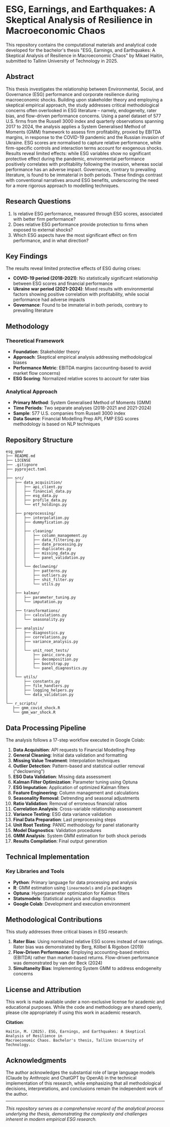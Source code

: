 # ESG, Earnings, and Earthquakes: A Skeptical Analysis of Resilience in Macroeconomic Chaos

This repository contains the computational materials and analytical code developed for the bachelor's thesis "ESG, Earnings, and Earthquakes: A Skeptical Analysis of Resilience in Macroeconomic Chaos" by Mikael Haitin, submitted to Tallinn University of Technology in 2025.

## Abstract

This thesis investigates the relationship between Environmental, Social, and Governance (ESG) performance and corporate resilience during macroeconomic shocks. Building upon stakeholder theory and employing a skeptical empirical approach, the study addresses critical methodological concerns often overlooked in ESG literature – namely, endogeneity, rater bias, and flow-driven performance concerns. Using a panel dataset of 577 U.S. firms from the Russell 3000 index and quarterly observations spanning 2017 to 2024, the analysis applies a System Generalised Method of Moments (GMM) framework to assess firm profitability, proxied by EBITDA margins, in response to the COVID-19 pandemic and the Russian invasion of Ukraine. ESG scores are normalised to capture relative performance, while firm-specific controls and interaction terms account for exogenous shocks. Results reveal limited effects: while ESG variables show no significant protective effect during the pandemic, environmental performance positively correlates with profitability following the invasion, whereas social performance has an adverse impact. Governance, contrary to prevailing literature, is found to be immaterial in both periods. These findings contrast with conventional narratives around ESG benefits, underscoring the need for a more rigorous approach to modelling techniques.

## Research Questions

1. Is relative ESG performance, measured through ESG scores, associated with better firm performance?
2. Does relative ESG performance provide protection to firms when exposed to external shocks?
3. Which ESG aspects have the most significant effect on firm performance, and in what direction?

## Key Findings

The results reveal limited protective effects of ESG during crises:
- **COVID-19 period (2018-2021)**: No statistically significant relationship between ESG scores and financial performance
- **Ukraine war period (2021-2024)**: Mixed results with environmental factors showing positive correlation with profitability, while social performance had adverse impacts
- **Governance**: Found to be immaterial in both periods, contrary to prevailing literature

## Methodology

### Theoretical Framework
- **Foundation**: Stakeholder theory
- **Approach**: Skeptical empirical analysis addressing methodological biases
- **Performance Metric**: EBITDA margins (accounting-based to avoid market flow concerns)
- **ESG Scoring**: Normalized relative scores to account for rater bias

### Analytical Approach
- **Primary Method**: System Generalised Method of Moments (GMM)
- **Time Periods**: Two separate analyses (2018-2021 and 2021-2024)
- **Sample**: 577 U.S. companies from Russell 3000 index
- **Data Source**: Financial Modelling Prep API, FMP ESG scores methodology is based on NLP techniques

## Repository Structure

```
esg_gmm/
├── README.md
├── LICENSE
├── .gitignore
├── pyproject.toml
│
├── src/
│   ├── data_acquisition/
│   │   ├── api_client.py
│   │   ├── financial_data.py
│   │   ├── esg_data.py
│   │   ├── profile_data.py
│   │   └── etf_holdings.py
│   │
│   ├── preprocessing/
│   │   ├── interpolation.py
│   │   ├── dummyfication.py
│   │   │
│   │   ├── cleaning/
│   │   │   ├── column_management.py
│   │   │   ├── data_filtering.py
│   │   │   ├── date_processing.py
│   │   │   ├── duplicates.py
│   │   │   ├── missing_data.py
│   │   │   └── panel_validation.py
│   │   │
│   │   └── declowning/
│   │       ├── patterns.py
│   │       ├── outliers.py
│   │       ├── shit_filter.py
│   │       └── utils.py
│   │
│   ├── kalman/
│   │   ├── parameter_tuning.py
│   │   └── imputation.py
│   │
│   ├── transformations/
│   │   ├── calculations.py
│   │   └── seasonality.py
│   │
│   ├── analysis/
│   │   ├── diagnostics.py
│   │   ├── correlations.py
│   │   ├── variance_analysis.py
│   │   │
│   │   └── unit_root_tests/
│   │       ├── panic_core.py
│   │       ├── decomposition.py
│   │       ├── bootstrap.py
│   │       └── panel_diagnostics.py
│   │
│   └── utils/
│       ├── constants.py
│       ├── file_handlers.py
│       ├── logging_helpers.py
│       └── data_validation.py
│
└── r_scripts/
   ├── gmm_covid_shock.R
   └── gmm_war_shock.R
```

## Data Processing Pipeline

The analysis follows a 17-step workflow executed in Google Colab:

1. **Data Acquisition**: API requests to Financial Modelling Prep
2. **General Cleaning**: Initial data validation and formatting
3. **Missing Value Treatment**: Interpolation techniques
4. **Outlier Detection**: Pattern-based and statistical outlier removal ("declowning")
5. **ESG Data Validation**: Missing data assessment
6. **Kalman Filter Optimization**: Parameter tuning using Optuna
7. **ESG Imputation**: Application of optimized Kalman filters
8. **Feature Engineering**: Column management and calculations
9. **Seasonality Removal**: Detrending and seasonal adjustments
10. **Ratio Validation**: Removal of erroneous financial ratios
11. **Correlation Analysis**: Cross-variable relationship assessment
12. **Variance Testing**: ESG data variance validation
13. **Final Data Preparation**: Last preprocessing steps
14. **Unit Root Testing**: PANIC methodology for panel stationarity
15. **Model Diagnostics**: Validation procedures
16. **GMM Analysis**: System GMM estimation for both shock periods
17. **Results Compilation**: Final output generation

## Technical Implementation

### Key Libraries and Tools
- **Python**: Primary language for data processing and analysis
- **R**: GMM estimation using `linearmodels` and `plm` packages
- **Optuna**: Hyperparameter optimization for Kalman filters
- **Statsmodels**: Statistical analysis and diagnostics
- **Google Colab**: Development and execution environment

## Methodological Contributions

This study addresses three critical biases in ESG research:

1. **Rater Bias**: Using normalized relative ESG scores instead of raw ratings. Rater bias was demonstrated by Berg, Kölbel & Rigobon (2019)
2. **Flow-Driven Performance**: Employing accounting-based metrics (EBITDA) rather than market-based returns. Flow-driven performance was demonstrated by van der Beck (2024)
3. **Simultaneity Bias**: Implementing System GMM to address endogeneity concerns

## License and Attribution

This work is made available under a non-exclusive license for academic and educational purposes. While the code and methodology are shared openly, please cite appropriately if using this work in academic research.

**Citation**:
```
Haitin, M. (2025). ESG, Earnings, and Earthquakes: A Skeptical Analysis of Resilience in 
Macroeconomic Chaos. Bachelor's thesis, Tallinn University of Technology.
```

## Acknowledgments

The author acknowledges the substantial role of large language models (Claude by Anthropic and ChatGPT by OpenAI) in the technical implementation of this research, while emphasizing that all methodological decisions, interpretations, and conclusions remain the independent work of the author.

---

*This repository serves as a comprehensive record of the analytical process underlying the thesis, demonstrating the complexity and challenges inherent in modern empirical ESG research.*
